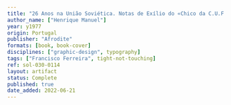 ```yaml
---
title: "26 Anos na União Soviética. Notas de Exílio do «Chico da C.U.F.»"
author_name: ["Henrique Manuel"]
year: y1977
origin: Portugal
publisher: "Afrodite"
formats: [book, book-cover]
disciplines: ["graphic-design", typography]
tags: ["Francisco Ferreira", tight-not-touching]
ref: sol-030-0114
layout: artifact
status: Complete
published: true
date_added: 2022-06-21
---
```

